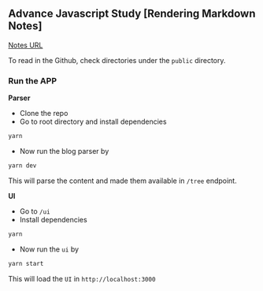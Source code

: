 ## Advance Javascript Study [Rendering Markdown Notes]

[Notes URL](http://advanced-js.shams-nahid.com/)

To read in the Github, check directories under the `public` directory.

### Run the APP

**Parser**

- Clone the repo
- Go to root directory and install dependencies

```bash
yarn
```

- Now run the blog parser by

```bash
yarn dev
```

This will parse the content and made them available in `/tree` endpoint.

**UI**

- Go to `/ui`
- Install dependencies

```bash
yarn
```

- Now run the `ui` by

```bash
yarn start
```

This will load the `UI` in `http://localhost:3000`
